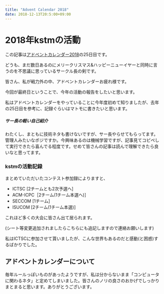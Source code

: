 ```yaml
---
title: "Advent Calendar 2018"
date: 2018-12-13T20:5:00+09:00
---
```


# 2018年kstmの活動

この記事は[アドベントカレンダー2018](https://qiita.com/advent-calendar/2017/kstm)の25日目です。

どうも、まだ数日あるのにメリークリスマス&ハッピーニューイヤーと同時に言うのを不思議に思っているサークル長の剣です。

皆さん、私が戦力外の中、アドベントカレンダーお疲れ様です。

今回が最終日ということで、今年の活動の報告をしたいと思います。

私はアドベントカレンダーをやっていることに今年度初めて知りましたが、去年の25日目を参考に、記録ぐらいはマトモに書きたいと思います。

##### サー長の軽い自己紹介

わたくし、まともに技術ネタも書けないですが、サー長やらせてもらってます。管理人みたいなポジですか。今興味あるのは機械学習ですが、記事見てコピペして実行できたら喜んでる程度です。せめて皆さんの記事は読んで理解できたら良いなと思ってます。

### kstmの活動記録

まとめていただいたコンテスト参加録によりますと、

- ICTSC [2チームとも2次予選へ]
- ACM-ICPC［2チーム(1チーム本選へ)］
- SECCOM [1チーム]
- ISUCOM [2チーム(1チーム本選)]

これほど多くの大会に皆さん出て居られます。

(シート等変更追加されましたらこちらにも追記しますので連絡お願いします)

私はICTSCに参加させて貰いましたが、こんな世界もあるのだと感動(と困惑)するばかりでした。

## アドベントカレンダーについて

毎年ルールっぽいものがあったようですが、私は分からないまま「コンピュータに関わるネタ」と定めてしまいました。皆さんのノリの良さのおかげでしっかりまとまると思います。ありがとうございます。
